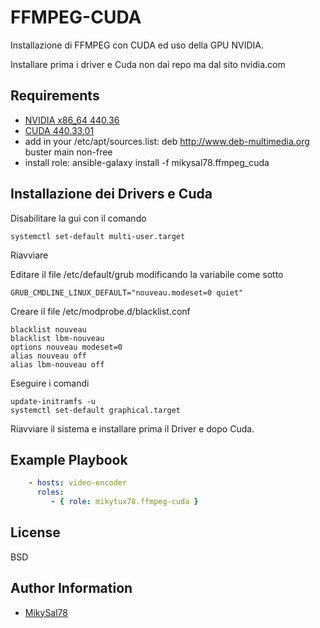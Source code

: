 FFMPEG-CUDA
=========

Installazione di FFMPEG con CUDA ed uso della GPU NVIDIA.

Installare prima i driver e Cuda non dai repo ma dal sito nvidia.com


Requirements
------------

- [NVIDIA x86_64 440.36](http://it.download.nvidia.com/XFree86/Linux-x86_64/440.36/NVIDIA-Linux-x86_64-440.36.run)
- [CUDA 440.33.01](http://developer.download.nvidia.com/compute/cuda/10.2/Prod/local_installers/cuda_10.2.89_440.33.01_linux.run)
- add in your /etc/apt/sources.list: deb http://www.deb-multimedia.org buster main non-free
- install role: ansible-galaxy install -f mikysal78.ffmpeg_cuda


Installazione dei Drivers e Cuda
----------------
Disabilitare la gui con il comando
```
systemctl set-default multi-user.target
```
Riavviare

Editare il file /etc/default/grub modificando la variabile come sotto
```
GRUB_CMDLINE_LINUX_DEFAULT="nouveau.modeset=0 quiet"
```

Creare il file /etc/modprobe.d/blacklist.conf
```
blacklist nouveau
blacklist lbm-nouveau
options nouveau modeset=0
alias nouveau off
alias lbm-nouveau off
```
Eseguire i comandi
```
update-initramfs -u
systemctl set-default graphical.target
```
Riavviare il sistema e installare prima il Driver e dopo Cuda.


Example Playbook
----------------

```Yaml
    - hosts: video-encoder
      roles:
         - { role: mikytux78.ffmpeg-cuda }
```

License
-------

BSD

Author Information
------------------

- [MikySal78](https://github.com/mikysal78)
